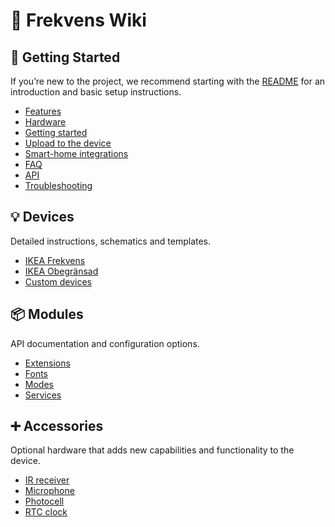 # 📖 Frekvens Wiki

## 🚀 Getting Started

If you’re new to the project, we recommend starting with the [README](https://github.com/VIPnytt/Frekvens?tab=readme-ov-file#readme) for an introduction and basic setup instructions.

- [Features](https://github.com/VIPnytt/Frekvens/?tab=readme-ov-file#-features)
- [Hardware](https://github.com/VIPnytt/Frekvens/?tab=readme-ov-file#-hardware)
- [Getting started](https://github.com/VIPnytt/Frekvens?tab=readme-ov-file#%EF%B8%8F-getting-started)
- [Upload to the device](https://github.com/VIPnytt/Frekvens?tab=readme-ov-file#%EF%B8%8F-upload-to-the-device)
- [Smart-home integrations](https://github.com/VIPnytt/Frekvens/?tab=readme-ov-file#-smart-home-integrations)
- [FAQ](https://github.com/VIPnytt/Frekvens/?tab=readme-ov-file#-faq)
- [API](https://github.com/VIPnytt/Frekvens/?tab=readme-ov-file#-api)
- [Troubleshooting](https://github.com/VIPnytt/Frekvens/?tab=readme-ov-file#-troubleshooting)

## 💡 Devices

Detailed instructions, schematics and templates.

- [IKEA Frekvens](https://github.com/VIPnytt/Frekvens/wiki/IKEA-Frekvens)
- [IKEA Obegränsad](https://github.com/VIPnytt/Frekvens/wiki/IKEA-Obegransad)
- [Custom devices](https://github.com/VIPnytt/Frekvens/wiki/Custom-devices)

## 📦 Modules

API documentation and configuration options.

- [Extensions](https://github.com/VIPnytt/Frekvens/wiki/Extensions)
- [Fonts](https://github.com/VIPnytt/Frekvens/wiki/Fonts)
- [Modes](https://github.com/VIPnytt/Frekvens/wiki/Modes)
- [Services](https://github.com/VIPnytt/Frekvens/wiki/Services)

## ➕ Accessories

Optional hardware that adds new capabilities and functionality to the device.

- [IR receiver](https://github.com/VIPnytt/Frekvens/wiki/Infrared-receiver)
- [Microphone](https://github.com/VIPnytt/Frekvens/wiki/Microphone)
- [Photocell](https://github.com/VIPnytt/Frekvens/wiki/Photocell)
- [RTC clock](https://github.com/VIPnytt/Frekvens/wiki/Real-Time-Clock)
